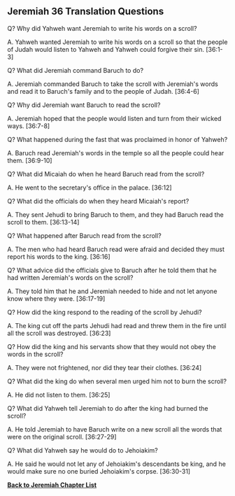 ## Jeremiah 36 Translation Questions ##

Q? Why did Yahweh want Jeremiah to write his words on a scroll?

A. Yahweh wanted Jeremiah to write his words on a scroll so that the people of Judah would listen to Yahweh and Yahweh could forgive their sin. [36:1-3]

Q? What did Jeremiah command Baruch to do?

A. Jeremiah commanded Baruch to take the scroll with Jeremiah's words and read it to Baruch's family and to the people of Judah. [36:4-6]

Q? Why did Jeremiah want Baruch to read the scroll?

A. Jeremiah hoped that the people would listen and turn from their wicked ways. [36:7-8]

Q? What happened during the fast that was proclaimed in honor of Yahweh?

A. Baruch read Jeremiah's words in the temple so all the people could hear them. [36:9-10]

Q? What did Micaiah do when he heard Baruch read from the scroll?

A. He went to the secretary's office in the palace. [36:12]

Q? What did the officials do when they heard Micaiah's report?

A. They sent Jehudi to bring Baruch to them, and they had Baruch read the scroll to them. [36:13-14]

Q? What happened after Baruch read from the scroll?

A. The men who had heard Baruch read were afraid and decided they must report his words to the king. [36:16]

Q? What advice did the officials give to Baruch after he told them that he had written Jeremiah's words on the scroll?

A. They told him that he and Jeremiah needed to hide and not let anyone know where they were. [36:17-19]

Q? How did the king respond to the reading of the scroll by Jehudi?

A. The king cut off the parts Jehudi had read and threw them in the fire until all the scroll was destroyed. [36:23]

Q? How did the king and his servants show that they would not obey the words in the scroll?

A. They were not frightened, nor did they tear their clothes. [36:24]

Q? What did the king do when several men urged him not to burn the scroll?

A. He did not listen to them. [36:25]

Q? What did Yahweh tell Jeremiah to do after the king had burned the scroll?

A. He told Jeremiah to have Baruch write on a new scroll all the words that were on the original scroll. [36:27-29]

Q? What did Yahweh say he would do to Jehoiakim?

A. He said he would not let any of Jehoiakim's descendants be king, and he would make sure no one buried Jehoiakim's corpse. [36:30-31]

__[Back to Jeremiah Chapter List](./)__

